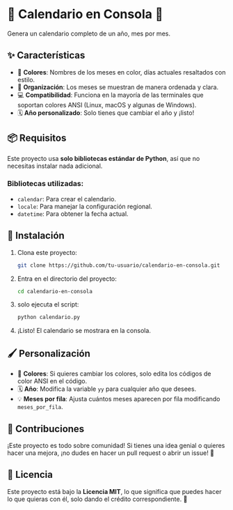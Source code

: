 # 🌟 Calendario en Consola 🌟

Genera un calendario completo de un año, mes por mes.

## ✨ Características

- 🎨 **Colores**: Nombres de los meses en color, días actuales resaltados con estilo.
- 📅 **Organización**: Los meses se muestran de manera ordenada y clara.
- 💻 **Compatibilidad**: Funciona en la mayoría de las terminales que soportan colores ANSI (Linux, macOS y algunas de Windows).
- 🗓 **Año personalizado**: Solo tienes que cambiar el año y ¡listo!

## 📦 Requisitos

Este proyecto usa **solo bibliotecas estándar de Python**, así que no necesitas instalar nada adicional.

### Bibliotecas utilizadas:

- `calendar`: Para crear el calendario.
- `locale`: Para manejar la configuración regional.
- `datetime`: Para obtener la fecha actual.

## 🚀 Instalación

1. Clona este proyecto:

   ```bash
   git clone https://github.com/tu-usuario/calendario-en-consola.git
   ```

2. Entra en el directorio del proyecto:

   ```bash
   cd calendario-en-consola
   ```

3. solo ejecuta el script:

   ```bash
   python calendario.py
   ```

4. ¡Listo! El calendario se mostrara en la consola.

## 🖌 Personalización

- 🌈 **Colores**: Si quieres cambiar los colores, solo edita los códigos de color ANSI en el código.
- 🗓 **Año**: Modifica la variable `yy` para cualquier año que desees.
- 💡 **Meses por fila**: Ajusta cuántos meses aparecen por fila modificando `meses_por_fila`.

## 🤝 Contribuciones

¡Este proyecto es todo sobre comunidad! Si tienes una idea genial o quieres hacer una mejora, ¡no dudes en hacer un pull request o abrir un issue! 🚀

## 📄 Licencia

Este proyecto está bajo la **Licencia MIT**, lo que significa que puedes hacer lo que quieras con él, solo dando el crédito correspondiente. 🎉
